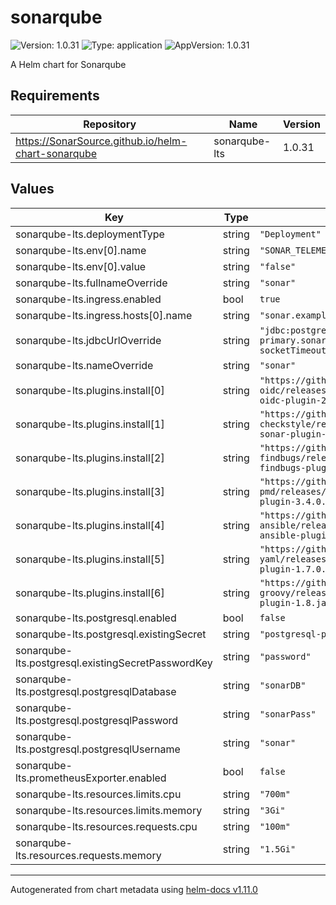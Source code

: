 # sonarqube

![Version: 1.0.31](https://img.shields.io/badge/Version-1.0.31-informational?style=flat-square) ![Type: application](https://img.shields.io/badge/Type-application-informational?style=flat-square) ![AppVersion: 1.0.31](https://img.shields.io/badge/AppVersion-1.0.31-informational?style=flat-square)

A Helm chart for Sonarqube

## Requirements

| Repository | Name | Version |
|------------|------|---------|
| https://SonarSource.github.io/helm-chart-sonarqube | sonarqube-lts | 1.0.31 |

## Values

| Key | Type | Default | Description |
|-----|------|---------|-------------|
| sonarqube-lts.deploymentType | string | `"Deployment"` |  |
| sonarqube-lts.env[0].name | string | `"SONAR_TELEMETRY_ENABLE"` |  |
| sonarqube-lts.env[0].value | string | `"false"` |  |
| sonarqube-lts.fullnameOverride | string | `"sonar"` |  |
| sonarqube-lts.ingress.enabled | bool | `true` |  |
| sonarqube-lts.ingress.hosts[0].name | string | `"sonar.example.com"` |  |
| sonarqube-lts.jdbcUrlOverride | string | `"jdbc:postgresql://postgresql-primary.sonar.svc:5432/sonar?socketTimeout=1500"` |  |
| sonarqube-lts.nameOverride | string | `"sonar"` |  |
| sonarqube-lts.plugins.install[0] | string | `"https://github.com/vaulttec/sonar-auth-oidc/releases/download/v2.1.1/sonar-auth-oidc-plugin-2.1.1.jar"` |  |
| sonarqube-lts.plugins.install[1] | string | `"https://github.com/checkstyle/sonar-checkstyle/releases/download/9.3/checkstyle-sonar-plugin-9.3.jar"` |  |
| sonarqube-lts.plugins.install[2] | string | `"https://github.com/spotbugs/sonar-findbugs/releases/download/4.2.2/sonar-findbugs-plugin-4.2.2.jar"` |  |
| sonarqube-lts.plugins.install[3] | string | `"https://github.com/jborgers/sonar-pmd/releases/download/3.4.0/sonar-pmd-plugin-3.4.0.jar"` |  |
| sonarqube-lts.plugins.install[4] | string | `"https://github.com/sbaudoin/sonar-ansible/releases/download/v2.5.1/sonar-ansible-plugin-2.5.1.jar"` |  |
| sonarqube-lts.plugins.install[5] | string | `"https://github.com/sbaudoin/sonar-yaml/releases/download/v1.7.0/sonar-yaml-plugin-1.7.0.jar"` |  |
| sonarqube-lts.plugins.install[6] | string | `"https://github.com/Inform-Software/sonar-groovy/releases/download/1.8/sonar-groovy-plugin-1.8.jar"` |  |
| sonarqube-lts.postgresql.enabled | bool | `false` |  |
| sonarqube-lts.postgresql.existingSecret | string | `"postgresql-pguser-sonar"` |  |
| sonarqube-lts.postgresql.existingSecretPasswordKey | string | `"password"` |  |
| sonarqube-lts.postgresql.postgresqlDatabase | string | `"sonarDB"` |  |
| sonarqube-lts.postgresql.postgresqlPassword | string | `"sonarPass"` |  |
| sonarqube-lts.postgresql.postgresqlUsername | string | `"sonar"` |  |
| sonarqube-lts.prometheusExporter.enabled | bool | `false` |  |
| sonarqube-lts.resources.limits.cpu | string | `"700m"` |  |
| sonarqube-lts.resources.limits.memory | string | `"3Gi"` |  |
| sonarqube-lts.resources.requests.cpu | string | `"100m"` |  |
| sonarqube-lts.resources.requests.memory | string | `"1.5Gi"` |  |

----------------------------------------------
Autogenerated from chart metadata using [helm-docs v1.11.0](https://github.com/norwoodj/helm-docs/releases/v1.11.0)
